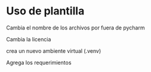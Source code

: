 # Uso de plantilla

Cambia el nombre de los archivos por fuera de pycharm

Cambia la licencia

crea un nuevo ambiente virtual (.venv)

Agrega los requerimientos 